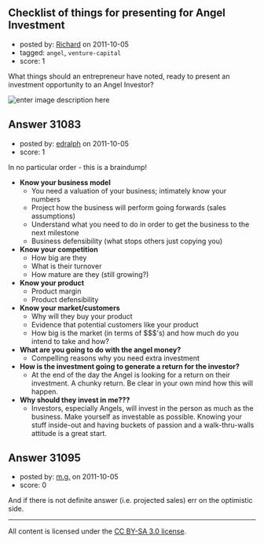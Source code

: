 ## Checklist of things for presenting for Angel Investment

- posted by: [Richard](https://stackexchange.com/users/-1/12722-richard) on 2011-10-05
- tagged: `angel`, `venture-capital`
- score: 1

What things should an entrepreneur have noted, ready to present an investment opportunity to an Angel Investor?

![enter image description here][1]

  [1]: http://i.stack.imgur.com/REW31.jpg


## Answer 31083

- posted by: [edralph](https://stackexchange.com/users/-1/9362-edralph) on 2011-10-05
- score: 1

In no particular order - this is a braindump!

- **Know your business model**
  - You need a valuation of your business; intimately know your numbers
  - Project how the business will perform going forwards (sales assumptions)
  - Understand what you need to do in order to get the business to the next milestone
  - Business defensibility (what stops others just copying you)
- **Know your competition**
  - How big are they
  - What is their turnover
  - How mature are they (still growing?)
- **Know your product**
  - Product margin
  - Product defensibility
- **Know your market/customers**
  - Why will they buy your product
  - Evidence that potential customers like your product
  - How big is the market (in terms of $$$'s) and how much do you intend to take and how?
- **What are you going to do with the angel money?**
  - Compelling reasons why you need extra investment
- **How is the investment going to generate a return for the investor?**
  - At the end of the day the Angel is looking for a return on their investment.  A chunky return.  Be clear in your own mind how this will happen.
- **Why should they invest in me???**
  - Investors, especially Angels, will invest in the person as much as the business.  Make yourself as investable as possible.  Knowing your stuff inside-out and having buckets of passion and a walk-thru-walls attitude is a great start.


## Answer 31095

- posted by: [m.g.](https://stackexchange.com/users/-1/13282-m-g) on 2011-10-05
- score: 0

And if there is not definite answer (i.e. projected sales) err on the optimistic side.



---

All content is licensed under the [CC BY-SA 3.0 license](https://creativecommons.org/licenses/by-sa/3.0/).

